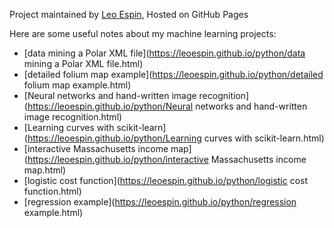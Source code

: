 Project maintained by [Leo Espin](https://github.com/leoEspin), Hosted on GitHub Pages

Here are some useful notes about my machine learning projects:
* [data mining a Polar XML file](https://leoespin.github.io/python/data mining a Polar XML file.html)
* [detailed folium map example](https://leoespin.github.io/python/detailed folium map example.html)
* [Neural networks and hand-written image recognition](https://leoespin.github.io/python/Neural networks and hand-written image recognition.html)
* [Learning curves with scikit-learn](https://leoespin.github.io/python/Learning curves with scikit-learn.html)
* [interactive Massachusetts income map](https://leoespin.github.io/python/interactive Massachusetts income map.html)
* [logistic cost function](https://leoespin.github.io/python/logistic cost function.html)
* [regression example](https://leoespin.github.io/python/regression example.html)
